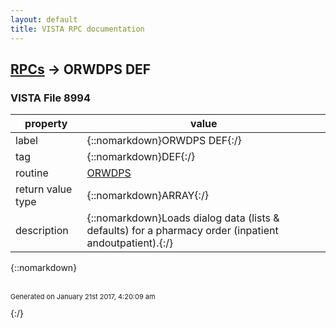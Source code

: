 ```yaml
---
layout: default
title: VISTA RPC documentation
---
```




## [RPCs](TableOfContent.md) &#8594; ORWDPS DEF 



### VISTA File 8994 


 property | value 
--- | --- 
 label | {::nomarkdown}ORWDPS DEF{:/}
 tag | {::nomarkdown}DEF{:/}
 routine | [ORWDPS](http://code.osehra.org/dox/Routine_ORWDPS_source.html)
 return value type | {::nomarkdown}ARRAY{:/}
 description | {::nomarkdown}Loads dialog data (lists & defaults) for a pharmacy order (inpatient andoutpatient).{:/}

{::nomarkdown} <br/><br/><p style="font-size: 11px">Generated on January 21st 2017, 4:20:09 am</p>{:/}